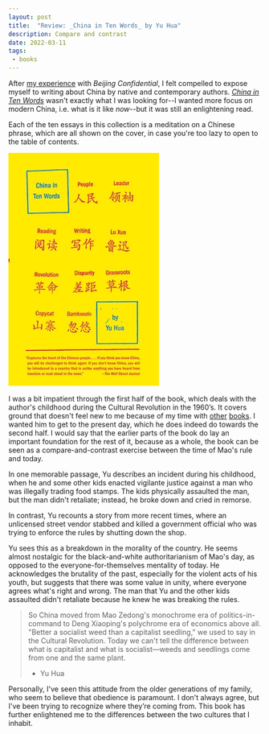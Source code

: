 ```yaml
---
layout: post
title:  "Review: _China in Ten Words_ by Yu Hua"
description: Compare and contrast
date: 2022-03-11
tags:
 - books
---
```


After [my experience][1] with _Beijing Confidential_, I felt compelled to expose myself to writing about China by native and contemporary authors. [_China in Ten Words_][2] wasn't exactly what I was looking for--I wanted more focus on modern China, i.e. what is it like _now_--but it was still an enlightening read.

Each of the ten essays in this collection is a meditation on a Chinese phrase, which are all shown on the cover, in case you're too lazy to open to the table of contents.

![Cover][3]

I was a bit impatient through the first half of the book, which deals with the author's childhood during the Cultural Revolution in the 1960’s. It covers ground that doesn't feel new to me because of my time with [other][4] [books][5]. I wanted him to get to the present day, which he does indeed do towards the second half. I would say that the earlier parts of the book do lay an important foundation for the rest of it, because as a whole, the book can be seen as a compare-and-contrast exercise between the time of Mao's rule and today.

In one memorable passage, Yu describes an incident during his childhood, when he and some other kids enacted vigilante justice against a man who was illegally trading food stamps. The kids physically assaulted the man, but the man didn't retaliate; instead, he broke down and cried in remorse.

In contrast, Yu recounts a story from more recent times, where an unlicensed street vendor stabbed and killed a government official who was trying to enforce the rules by shutting down the shop.

Yu sees this as a breakdown in the morality of the country. He seems almost nostalgic for the black-and-white authoritarianism of Mao's day, as opposed to the everyone-for-themselves mentality of today. He acknowledges the brutality of the past, especially for the violent acts of his youth, but suggests that there was some value in unity, where everyone agrees what's right and wrong. The man that Yu and the other kids assaulted didn't retaliate because he knew he was breaking the rules.

> So China moved from Mao Zedong's monochrome era of politics-in-command to Deng Xiaoping's polychrome era of economics above all. "Better a socialist weed than a capitalist seedling," we used to say in the Cultural Revolution. Today we can't tell the difference between what is capitalist and what is socialist—weeds and seedlings come from one and the same plant.
> - Yu Hua

Personally, I've seen this attitude from the older generations of my family, who seem to believe that obedience is paramount. I don't always agree, but I've been trying to recognize where they’re coming from. This book has further enlightened me to the differences between the two cultures that I inhabit.

[1]:	../2022-01-20-beijing-confidential
[2]:	https://app.thestorygraph.com/books/cb7766a0-1df8-4546-9f61-20296fbccc9b
[3]:	./cover.jpg
[4]:	https://app.thestorygraph.com/books/a800bcb0-746e-494d-8531-459391d0d954
[5]:	https://app.thestorygraph.com/books/547fb024-de78-43df-bcf3-2415eb3e6865